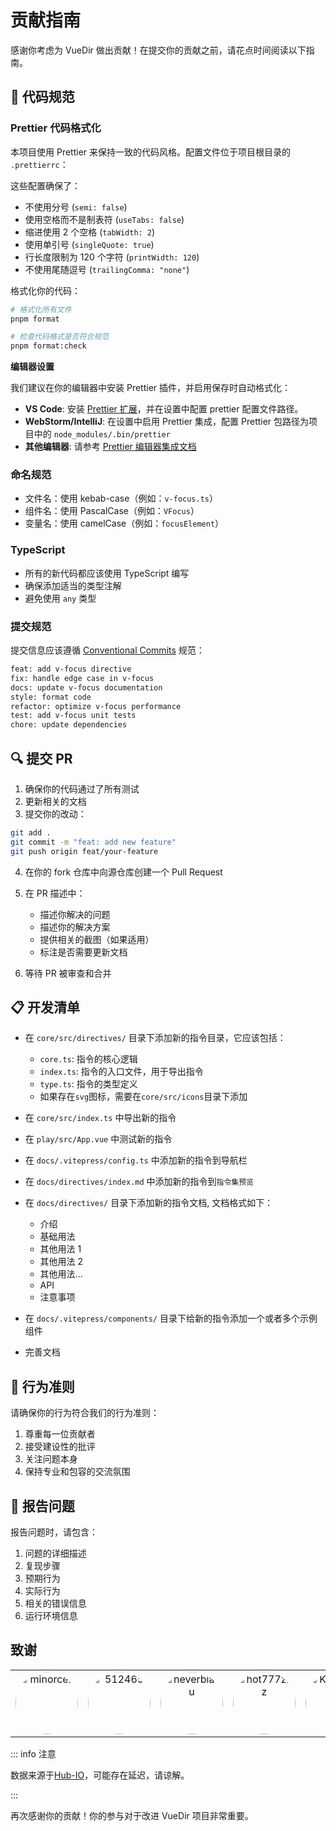 # 贡献指南

感谢你考虑为 VueDir 做出贡献！在提交你的贡献之前，请花点时间阅读以下指南。

## 📝 代码规范

### Prettier 代码格式化

本项目使用 Prettier 来保持一致的代码风格。配置文件位于项目根目录的 `.prettierrc`：

这些配置确保了：

- 不使用分号 (`semi: false`)
- 使用空格而不是制表符 (`useTabs: false`)
- 缩进使用 2 个空格 (`tabWidth: 2`)
- 使用单引号 (`singleQuote: true`)
- 行长度限制为 120 个字符 (`printWidth: 120`)
- 不使用尾随逗号 (`trailingComma: "none"`)

格式化你的代码：

```bash
# 格式化所有文件
pnpm format

# 检查代码格式是否符合规范
pnpm format:check
```

**编辑器设置**

我们建议在你的编辑器中安装 Prettier 插件，并启用保存时自动格式化：

- **VS Code**: 安装 [Prettier 扩展](https://marketplace.visualstudio.com/items?itemName=esbenp.prettier-vscode)，并在设置中配置 prettier 配置文件路径。
- **WebStorm/IntelliJ**: 在设置中启用 Prettier 集成，配置 Prettier 包路径为项目中的 `node_modules/.bin/prettier`
- **其他编辑器**: 请参考 [Prettier 编辑器集成文档](https://prettier.io/docs/en/editors.html)

### 命名规范

- 文件名：使用 kebab-case（例如：`v-focus.ts`）
- 组件名：使用 PascalCase（例如：`VFocus`）
- 变量名：使用 camelCase（例如：`focusElement`）

### TypeScript

- 所有的新代码都应该使用 TypeScript 编写
- 确保添加适当的类型注解
- 避免使用 `any` 类型

### 提交规范

提交信息应该遵循 [Conventional Commits](https://www.conventionalcommits.org/) 规范：

```bash
feat: add v-focus directive
fix: handle edge case in v-focus
docs: update v-focus documentation
style: format code
refactor: optimize v-focus performance
test: add v-focus unit tests
chore: update dependencies
```

## 🔍 提交 PR

1. 确保你的代码通过了所有测试
2. 更新相关的文档
3. 提交你的改动：

```bash
git add .
git commit -m "feat: add new feature"
git push origin feat/your-feature
```

4. 在你的 fork 仓库中向源仓库创建一个 Pull Request
5. 在 PR 描述中：

   - 描述你解决的问题
   - 描述你的解决方案
   - 提供相关的截图（如果适用）
   - 标注是否需要更新文档

6. 等待 PR 被审查和合并

## 📋 开发清单

- 在 `core/src/directives/` 目录下添加新的指令目录，它应该包括：

  - `core.ts`: 指令的核心逻辑
  - `index.ts`: 指令的入口文件，用于导出指令
  - `type.ts`: 指令的类型定义
  - 如果存在`svg`图标，需要在`core/src/icons`目录下添加

- 在 `core/src/index.ts` 中导出新的指令

- 在 `play/src/App.vue` 中测试新的指令

- 在 `docs/.vitepress/config.ts` 中添加新的指令到导航栏
- 在 `docs/directives/index.md` 中添加新的指令到`指令集预览`
- 在 `docs/directives/` 目录下添加新的指令文档, 文档格式如下：

  - 介绍
  - 基础用法
  - 其他用法 1
  - 其他用法 2
  - 其他用法...
  - API
  - 注意事项

- 在 `docs/.vitepress/components/` 目录下给新的指令添加一个或者多个示例组件

- 完善文档

## 🤝 行为准则

请确保你的行为符合我们的行为准则：

1. 尊重每一位贡献者
2. 接受建设性的批评
3. 关注问题本身
4. 保持专业和包容的交流氛围

## 📝 报告问题

报告问题时，请包含：

1. 问题的详细描述
2. 复现步骤
3. 预期行为
4. 实际行为
5. 相关的错误信息
6. 运行环境信息

## 致谢

<table>
  <tbody>
    <tr><td align="center" valign="top" width="12.5%" style="word-break: break-word; white-space: normal;"><a href="https://github.com/minorcell" title="minorcell"><img src="https://avatars.githubusercontent.com/u/120795714?v=4" width="100px;" alt="minorcell" style="border-radius: 9999px;" /></a></td><td align="center" valign="top" width="12.5%" style="word-break: break-word; white-space: normal;"><a href="https://github.com/512465" title="512465"><img src="https://avatars.githubusercontent.com/u/127094690?v=4" width="100px;" alt="512465" style="border-radius: 9999px;" /></a></td><td align="center" valign="top" width="12.5%" style="word-break: break-word; white-space: normal;"><a href="https://github.com/neverbiasu" title="neverbiasu"><img src="https://avatars.githubusercontent.com/u/90372299?v=4" width="100px;" alt="neverbiasu" style="border-radius: 9999px;" /></a></td><td align="center" valign="top" width="12.5%" style="word-break: break-word; white-space: normal;"><a href="https://github.com/hot777zzz" title="hot777zzz"><img src="https://avatars.githubusercontent.com/u/120694702?v=4" width="100px;" alt="hot777zzz" style="border-radius: 9999px;" /></a></td><td align="center" valign="top" width="12.5%" style="word-break: break-word; white-space: normal;"><a href="https://github.com/KindSeven" title="KindSeven"><img src="https://avatars.githubusercontent.com/u/121385437?v=4" width="100px;" alt="KindSeven" style="border-radius: 9999px;" /></a></td>
    </tr>

  </tbody>
</table>

::: info 注意

数据来源于[Hub-IO](https://hub-io-mcells-projects.vercel.app/)，可能存在延迟，请谅解。

:::

再次感谢你的贡献！你的参与对于改进 VueDir 项目非常重要。
